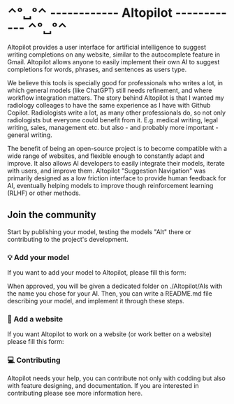 # ⌃ᵒ␣ᵒ⌃ ------------   Altopilot   ------------ ⌃ᵒ␣ᵒ⌃

Altopilot provides a user interface for artificial intelligence to suggest writing completions on any website, similar to the autocomplete feature in Gmail. Altopilot allows anyone to easily implement their own AI to suggest completions for words, phrases, and sentences as users type.

We believe this tools is specially good for professionals who writes a lot, in which general models (like ChatGPT) still needs refinement, and where workflow integration matters. The story behind Altopilot is that I wanted my radiology colleages to have the same experience as I have with Github Copilot. Radiologists write a lot, as many other professionals do, so not only radiologists but everyone could benefit from it. E.g. medical writing, legal writing, sales, management etc. but also - and probably more important - general writing.

The benefit of being an open-source project is to become compatible with a wide range of websites, and flexible enough to constantly adapt and improve. It also allows AI developers to easily integrate their models, iterate with users, and improve them. Altopilot "Suggestion Navigation" was primarily designed as a low friction interface to provide human feedback for AI, eventually helping models to improve though reinforcement learning (RLHF) or other methods.

## Join the community

Start by publishing your model, testing the models "Alt" there or contributing to the project's development.


### 💡 Add your model

If you want to add your model to Altopilot, please fill this form:

When approved, you will be given a dedicated folder on ./Altopilot/AIs with the name you chose for your AI. Then, you can write a README.md file describing your model, and implement it through these steps.

### 🎨 Add a website

If you want Altopilot to work on a website (or work better on a website) please fill this form: 

### 💻 Contributing

Altopilot needs your help, you can contribute not only with codding but also with feature designing, and documentation. If you are interested in contributing please see more information here. 

